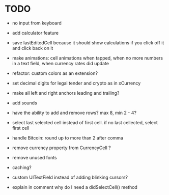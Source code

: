 #  TODO


- no input from keyboard
- add calculator feature
- save lastEditedCell because it should show calculations if you click off it and click back on it
- make animations: cell animations when tapped, when no more numbers in a text field, when currency rates did update

- refactor: custom colors as an extension?
- set decimal digits for legal tender and crypto as in xCurrency

- make all left and right anchors leading and trailing?
- add sounds

- have the ability to add and remove rows? max 8, min 2 - 4?
- select last selected cell instead of first cell. if no last cellected, select first cell

- handle Bitcoin: round up to more than 2 after comma

- remove currency property from CurrencyCell ?
- remove unused fonts

- caching?

- custom UITextField instead of adding blinking cursors?

- explain in comment why do I need a didSelectCell() method
